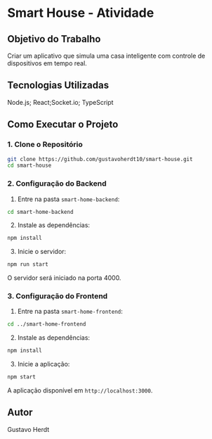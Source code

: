 # Smart House - Atividade

## Objetivo do Trabalho

Criar um aplicativo que simula uma casa inteligente com controle de dispositivos em tempo real.

## Tecnologias Utilizadas

Node.js; React;Socket.io; TypeScript

## Como Executar o Projeto

### 1. Clone o Repositório

```bash
git clone https://github.com/gustavoherdt10/smart-house.git
cd smart-house
```

### 2. Configuração do Backend

1. Entre na pasta `smart-home-backend`:

```bash
cd smart-home-backend
```

2. Instale as dependências:

```bash
npm install
```

3. Inicie o servidor:

```bash
npm run start
```

O servidor será iniciado na porta 4000.

### 3. Configuração do Frontend

1. Entre na pasta `smart-home-frontend`:

```bash
cd ../smart-home-frontend
```

2. Instale as dependências:

```bash
npm install
```

3. Inicie a aplicação:

```bash
npm start
```

A aplicação disponível em `http://localhost:3000`.

## Autor

Gustavo Herdt
